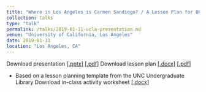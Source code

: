 ```yaml
---
title: "Where in Los Angeles is Carmen Sandiego? / A Lesson Plan for DH 151"
collection: talks
type: "talk"
permalink: /talks/2019-01-11-ucla-presentation.md
venue: "University of California, Los Angeles"
date: 2019-01-11
location: "Los Angeles, CA"
---
```

Download presentation [[.pptx]](https://academic.mattweirick.com/files/ucla-presentation-20190111.pptx) [[.pdf]](https://academic.mattweirick.com/files/ucla-presentation-20190111.pdf)
Download lesson plan [[.docx]](https://academic.mattweirick.com/files/ucla-lesson-plan.docx) [[.pdf]](https://academic.mattweirick.com/files/ucla-lesson-plan.pdf)
- Based on a lesson planning template from the UNC Undergraduate Library
Download in-class activity worksheet [[.docx]](https://academic.mattweirick.com/files/ucla-lesson-activity.docx)
